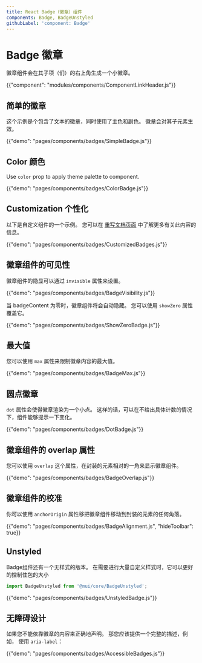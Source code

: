 ```yaml
---
title: React Badge（徽章）组件
components: Badge, BadgeUnstyled
githubLabel: 'component: Badge'
---
```


# Badge 徽章

<p class="description">徽章组件会在其子项（们）的右上角生成一个小徽章。</p>

{{"component": "modules/components/ComponentLinkHeader.js"}}

## 简单的徽章

这个示例是个包含了文本的徽章，同时使用了主色和副色。 徽章会对其子元素生效。

{{"demo": "pages/components/badges/SimpleBadge.js"}}

## Color 颜色

Use `color` prop to apply theme palette to component.

{{"demo": "pages/components/badges/ColorBadge.js"}}

## Customization 个性化

以下是自定义组件的一个示例。 您可以在 [重写文档页面](/customization/how-to-customize/) 中了解更多有关此内容的信息。

{{"demo": "pages/components/badges/CustomizedBadges.js"}}

## 徽章组件的可见性

徽章组件的隐显可以通过 `invisible` 属性来设置。

{{"demo": "pages/components/badges/BadgeVisibility.js"}}

当 badgeContent 为零时，徽章组件将会自动隐藏。 您可以使用 `showZero` 属性覆盖它。

{{"demo": "pages/components/badges/ShowZeroBadge.js"}}

## 最大值

您可以使用 `max` 属性来限制徽章内容的最大值。

{{"demo": "pages/components/badges/BadgeMax.js"}}

## 圆点徽章

`dot` 属性会使得徽章渲染为一个小点。 这样的话，可以在不给出具体计数的情况下，组件能够提示一下变化。

{{"demo": "pages/components/badges/DotBadge.js"}}

## 徽章组件的 overlap 属性

您可以使用 `overlap` 这个属性，在封装的元素相对的一角来显示徽章组件。

{{"demo": "pages/components/badges/BadgeOverlap.js"}}

## 徽章组件的校准

你可以使用 `anchorOrigin` 属性移把徽章组件移动到封装的元素的任何角落。

{{"demo": "pages/components/badges/BadgeAlignment.js", "hideToolbar": true}}

## Unstyled

Badge组件还有一个无样式的版本。 在需要进行大量自定义样式时，它可以更好的控制住包的大小

```js
import BadgeUnstyled from '@mui/core/BadgeUnstyled';
```

{{"demo": "pages/components/badges/UnstyledBadge.js"}}

## 无障碍设计

如果您不能依靠徽章的内容来正确地声明。 那您应该提供一个完整的描述，例如， 使用 `aria-label`：

{{"demo": "pages/components/badges/AccessibleBadges.js"}}
